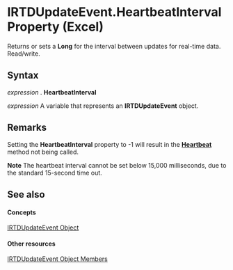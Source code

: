 
# IRTDUpdateEvent.HeartbeatInterval Property (Excel)

Returns or sets a  **Long** for the interval between updates for real-time data. Read/write.


## Syntax

 _expression_ . **HeartbeatInterval**

 _expression_ A variable that represents an **IRTDUpdateEvent** object.


## Remarks

Setting the  **HeartbeatInterval** property to -1 will result in the **[Heartbeat](9dc61d35-30cb-fcbe-6aaf-acb2df61d535.md)** method not being called.


 **Note**  The heartbeat interval cannot be set below 15,000 milliseconds, due to the standard 15-second time out.


## See also


#### Concepts


[IRTDUpdateEvent Object](8ac58d69-194b-e35a-44bc-7c0994b296ac.md)
#### Other resources


[IRTDUpdateEvent Object Members](d28d0153-8a26-618a-2384-d81552362cb7.md)
